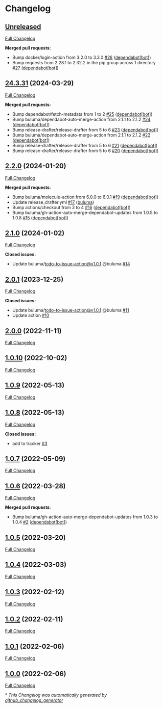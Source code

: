 # Changelog

## [Unreleased](https://github.com/buluma/ansible-role-terraform/tree/HEAD)

[Full Changelog](https://github.com/buluma/ansible-role-terraform/compare/24.3.31...HEAD)

**Merged pull requests:**

- Bump docker/login-action from 3.2.0 to 3.3.0 [\#28](https://github.com/buluma/ansible-role-terraform/pull/28) ([dependabot[bot]](https://github.com/apps/dependabot))
- Bump requests from 2.28.1 to 2.32.2 in the pip group across 1 directory [\#27](https://github.com/buluma/ansible-role-terraform/pull/27) ([dependabot[bot]](https://github.com/apps/dependabot))

## [24.3.31](https://github.com/buluma/ansible-role-terraform/tree/24.3.31) (2024-03-29)

[Full Changelog](https://github.com/buluma/ansible-role-terraform/compare/2.2.0...24.3.31)

**Merged pull requests:**

- Bump dependabot/fetch-metadata from 1 to 2 [\#25](https://github.com/buluma/ansible-role-terraform/pull/25) ([dependabot[bot]](https://github.com/apps/dependabot))
- Bump buluma/dependabot-auto-merge-action from 2.1.1 to 2.1.2 [\#24](https://github.com/buluma/ansible-role-terraform/pull/24) ([dependabot[bot]](https://github.com/apps/dependabot))
- Bump release-drafter/release-drafter from 5 to 6 [\#23](https://github.com/buluma/ansible-role-terraform/pull/23) ([dependabot[bot]](https://github.com/apps/dependabot))
- Bump buluma/dependabot-auto-merge-action from 2.1.1 to 2.1.2 [\#22](https://github.com/buluma/ansible-role-terraform/pull/22) ([dependabot[bot]](https://github.com/apps/dependabot))
- Bump release-drafter/release-drafter from 5 to 6 [\#21](https://github.com/buluma/ansible-role-terraform/pull/21) ([dependabot[bot]](https://github.com/apps/dependabot))
- Bump release-drafter/release-drafter from 5 to 6 [\#20](https://github.com/buluma/ansible-role-terraform/pull/20) ([dependabot[bot]](https://github.com/apps/dependabot))

## [2.2.0](https://github.com/buluma/ansible-role-terraform/tree/2.2.0) (2024-01-20)

[Full Changelog](https://github.com/buluma/ansible-role-terraform/compare/2.1.0...2.2.0)

**Merged pull requests:**

- Bump buluma/molecule-action from 6.0.0 to 6.0.1 [\#19](https://github.com/buluma/ansible-role-terraform/pull/19) ([dependabot[bot]](https://github.com/apps/dependabot))
- Update release\_drafter.yml [\#17](https://github.com/buluma/ansible-role-terraform/pull/17) ([buluma](https://github.com/buluma))
- Bump actions/checkout from 3 to 4 [\#16](https://github.com/buluma/ansible-role-terraform/pull/16) ([dependabot[bot]](https://github.com/apps/dependabot))
- Bump buluma/gh-action-auto-merge-dependabot-updates from 1.0.5 to 1.0.8 [\#15](https://github.com/buluma/ansible-role-terraform/pull/15) ([dependabot[bot]](https://github.com/apps/dependabot))

## [2.1.0](https://github.com/buluma/ansible-role-terraform/tree/2.1.0) (2024-01-02)

[Full Changelog](https://github.com/buluma/ansible-role-terraform/compare/2.0.1...2.1.0)

**Closed issues:**

- Update buluma/todo-to-issue-action@v1.0.1 @buluma [\#14](https://github.com/buluma/ansible-role-terraform/issues/14)

## [2.0.1](https://github.com/buluma/ansible-role-terraform/tree/2.0.1) (2023-12-25)

[Full Changelog](https://github.com/buluma/ansible-role-terraform/compare/2.0.0...2.0.1)

**Closed issues:**

- Update buluma/todo-to-issue-action@v1.0.1 @buluma [\#11](https://github.com/buluma/ansible-role-terraform/issues/11)
- Update action [\#10](https://github.com/buluma/ansible-role-terraform/issues/10)

## [2.0.0](https://github.com/buluma/ansible-role-terraform/tree/2.0.0) (2022-11-11)

[Full Changelog](https://github.com/buluma/ansible-role-terraform/compare/1.0.10...2.0.0)

## [1.0.10](https://github.com/buluma/ansible-role-terraform/tree/1.0.10) (2022-10-02)

[Full Changelog](https://github.com/buluma/ansible-role-terraform/compare/1.0.9...1.0.10)

## [1.0.9](https://github.com/buluma/ansible-role-terraform/tree/1.0.9) (2022-05-13)

[Full Changelog](https://github.com/buluma/ansible-role-terraform/compare/1.0.8...1.0.9)

## [1.0.8](https://github.com/buluma/ansible-role-terraform/tree/1.0.8) (2022-05-13)

[Full Changelog](https://github.com/buluma/ansible-role-terraform/compare/1.0.7...1.0.8)

**Closed issues:**

- add to tracker [\#3](https://github.com/buluma/ansible-role-terraform/issues/3)

## [1.0.7](https://github.com/buluma/ansible-role-terraform/tree/1.0.7) (2022-05-09)

[Full Changelog](https://github.com/buluma/ansible-role-terraform/compare/1.0.6...1.0.7)

## [1.0.6](https://github.com/buluma/ansible-role-terraform/tree/1.0.6) (2022-03-28)

[Full Changelog](https://github.com/buluma/ansible-role-terraform/compare/1.0.5...1.0.6)

**Merged pull requests:**

- Bump buluma/gh-action-auto-merge-dependabot-updates from 1.0.3 to 1.0.4 [\#2](https://github.com/buluma/ansible-role-terraform/pull/2) ([dependabot[bot]](https://github.com/apps/dependabot))

## [1.0.5](https://github.com/buluma/ansible-role-terraform/tree/1.0.5) (2022-03-20)

[Full Changelog](https://github.com/buluma/ansible-role-terraform/compare/1.0.4...1.0.5)

## [1.0.4](https://github.com/buluma/ansible-role-terraform/tree/1.0.4) (2022-03-03)

[Full Changelog](https://github.com/buluma/ansible-role-terraform/compare/1.0.3...1.0.4)

## [1.0.3](https://github.com/buluma/ansible-role-terraform/tree/1.0.3) (2022-02-12)

[Full Changelog](https://github.com/buluma/ansible-role-terraform/compare/1.0.2...1.0.3)

## [1.0.2](https://github.com/buluma/ansible-role-terraform/tree/1.0.2) (2022-02-11)

[Full Changelog](https://github.com/buluma/ansible-role-terraform/compare/1.0.1...1.0.2)

## [1.0.1](https://github.com/buluma/ansible-role-terraform/tree/1.0.1) (2022-02-06)

[Full Changelog](https://github.com/buluma/ansible-role-terraform/compare/1.0.0...1.0.1)

## [1.0.0](https://github.com/buluma/ansible-role-terraform/tree/1.0.0) (2022-02-06)

[Full Changelog](https://github.com/buluma/ansible-role-terraform/compare/8bf7b99a510a199a098d743d866ccd9060116a7d...1.0.0)



\* *This Changelog was automatically generated by [github_changelog_generator](https://github.com/github-changelog-generator/github-changelog-generator)*
